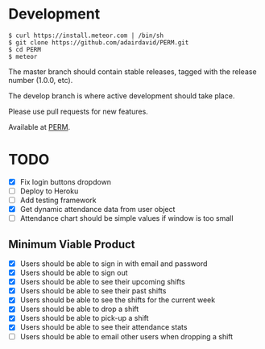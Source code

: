 Development
===========
```
$ curl https://install.meteor.com | /bin/sh
$ git clone https://github.com/adairdavid/PERM.git
$ cd PERM
$ meteor
```
The master branch should contain stable releases, tagged with the release number (1.0.0, etc).

The develop branch is where active development should take place.

Please use pull requests for new features.

Available at [PERM](http://perm.meteor.com).

TODO
====
- [x] Fix login buttons dropdown
- [ ] Deploy to Heroku
- [ ] Add testing framework
- [x] Get dynamic attendance data from user object
- [ ] Attendance chart should be simple values if window is too small

Minimum Viable Product
----------------------
- [x] Users should be able to sign in with email and password
- [x] Users should be able to sign out
- [x] Users should be able to see their upcoming shifts
- [x] Users should be able to see their past shifts
- [x] Users should be able to see the shifts for the current week
- [x] Users should be able to drop a shift
- [x] Users should be able to pick-up a shift
- [x] Users should be able to see their attendance stats
- [ ] Users should be able to email other users when dropping a shift

